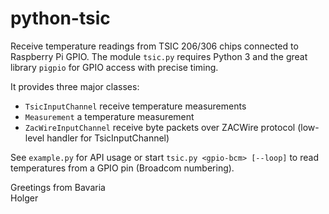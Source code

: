 # python-tsic

Receive temperature readings from TSIC 206/306 chips connected to Raspberry Pi GPIO.
The module `tsic.py` requires Python 3 and the great library `pigpio` for GPIO access with precise timing.

It provides three major classes:
* `TsicInputChannel` receive temperature measurements
* `Measurement` a temperature measurement
* `ZacWireInputChannel` receive byte packets over ZACWire protocol (low-level handler for TsicInputChannel)

See `example.py` for API usage or start `tsic.py <gpio-bcm> [--loop]` to read temperatures from a GPIO pin (Broadcom numbering).

Greetings from Bavaria  
Holger
